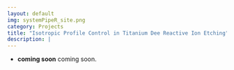 ```yaml
---
layout: default
img: systemPipeR_site.png
category: Projects
title: "Isotropic Profile Control in Titanium Dee Reactive Ion Etching"
description: |
---
```


* __coming soon__ coming soon.
